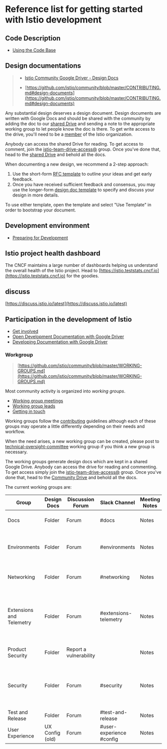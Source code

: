 # Reference list for getting started with Istio development

## Code Description

- [Using the Code Base](https://github.com/istio/istio/wiki/Using-the-Code-Base)

## Design documentations

> - [Istio Community Google Driver - Design Docs](https://drive.google.com/drive/folders/0ADmbrU7ueGOUUk9PVA)
>
> - [https://github.com/istio/community/blob/master/CONTRIBUTING.md#design-documents](https://github.com/istio/community/blob/master/CONTRIBUTING.md#design-documents)

Any substantial design deserves a design document. Design documents are written with Google Docs and should be shared with the community by adding the doc to our [shared Drive](https://drive.google.com/corp/drive/folders/0ADmbrU7ueGOUUk9PVA) and sending a note to the appropriate working group to let people know the doc is there. To get write access to the drive, you'll need to be a [member](https://github.com/istio/community/blob/master/ROLES.md#member) of the Istio organization.

Anybody can access the shared Drive for reading. To get access to comment, join the [istio-team-drive-access@](https://groups.google.com/forum/#!forum/istio-team-drive-access) group. Once you've done that, head to the [shared Drive](https://drive.google.com/corp/drive/folders/0ADmbrU7ueGOUUk9PVA) and behold all the docs.

When documenting a new design, we recommend a 2-step approach:

1. Use the short-form [RFC template](https://docs.google.com/document/d/1ewJoCcw5-04crH-M0xw4zFxz1cfwVCPnNyW4K3m4Yyc/template/preview) to outline your ideas and get early feedback.
2. Once you have received sufficient feedback and consensus, you may use the longer-form [design doc template](https://docs.google.com/document/d/16FLQK8uhhic1ovKnnOG3OXJjFKs2aHnSmbximidpKwM/template/preview) to specify and discuss your design in more details.

To use either template, open the template and select "Use Template" in order to bootstrap your document.

## Development environment

 - [Preparing for Development](https://github.com/istio/istio/wiki/Preparing-for-Development)

## Istio project health dashboard

The CNCF maintains a large number of dashboards helping us understand the overall health of the Istio project. Head to [https://istio.teststats.cncf.io](https://istio.teststats.cncf.io) for the goodies.



## discuss

[https://discuss.istio.io/latest](https://discuss.istio.io/latest)





## Participation in the development of Istio

 - [Get involved](https://istio.io/latest/get-involved/)
 - [Open Development Documentation with Google Driver](https://groups.google.com/g/istio-team-drive-access)
 - [Developing Documentation with Google Driver](https://drive.google.com/drive/folders/0ADmbrU7ueGOUUk9PVA)



### Workgroup

> [https://github.com/istio/community/blob/master/WORKING-GROUPS.md](https://github.com/istio/community/blob/master/WORKING-GROUPS.md)

Most community activity is organized into _working groups_.

- [Working group meetings](https://github.com/istio/community/blob/master/WORKING-GROUPS.md#working-group-meetings)
- [Working group leads](https://github.com/istio/community/blob/master/WORKING-GROUPS.md#working-group-leads)
- [Getting in touch](https://github.com/istio/community/blob/master/WORKING-GROUPS.md#getting-in-touch)

Working groups follow the [contributing](https://github.com/istio/community/blob/master/CONTRIBUTING.md) guidelines although each of these groups may operate a little differently depending on their needs and workflow.

When the need arises, a new working group can be created, please post to [technical-oversight-committee](https://discuss.istio.io/c/technical-oversight-committee) working group if you think a new group is necessary.

The working groups generate design docs which are kept in a shared Google Drive. Anybody can access the drive for reading and commenting. To get access simply join the [istio-team-drive-access@](https://groups.google.com/forum/#!forum/istio-team-drive-access) group. Once you've done that, head to the [Community Drive](https://drive.google.com/drive/folders/0ADmbrU7ueGOUUk9PVA) and behold all the docs.

The current working groups are:



| Group                    | Design Docs     | Discussion Forum       | Slack Channel            | Meeting Notes | Meeting Link                                    | Meeting Recordings | Description                                                  |
| ------------------------ | --------------- | ---------------------- | ------------------------ | ------------- | ----------------------------------------------- | ------------------ | ------------------------------------------------------------ |
| Docs                     | Folder          | Forum                  | #docs                    | Notes         | Hangouts Meet                                   | n/a                | User docs, information architecture, istio.io infrastructure |
| Environments             | Folder          | Forum                  | #environments            | Notes         | Hangouts Meet                                   | YouTube            | Raw VM support, Hybrid Mesh, Mac/Windows support, Cloud Foundry integration |
| Networking               | Folder          | Forum                  | #networking              | Notes         | Hangouts Meet                                   | YouTube            | Traffic Management, TCP Support, Additional L7 protocols, Proxy injection |
| Extensions and Telemetry | Folder          | Forum                  | #extensions-telemetry    | Notes         | Main Group Hangouts Meet, Wasm SIG Hangout Meet | YouTube            | WebAssembly based extensibility, Istio extensions for features such as Rate Limiting, Tracing, Monitoring, Logging |
| Product Security         | Folder          | Report a vulnerability |                          | Notes         | Hangouts Meet                                   |                    | Product Security: Vulnerability, security guidelines, threats |
| Security                 | Folder          | Forum                  | #security                | Notes         | Hangouts Meet                                   | YouTube            | Service-to-service Auth, Identity/CA/SecretStore plugins, Identity Federation, End User Auth, Authority Delegation, Auditing |
| Test and Release         | Folder          | Forum                  | #test-and-release        | Notes         | Hangouts Meet                                   | YouTube            | Build, test, release                                         |
| User Experience          | UX Config (old) | Forum                  | #user-experience #config | Notes         | WebEx                                           | YouTube            | User experience across Istio, API and CLI guidelines and support |



